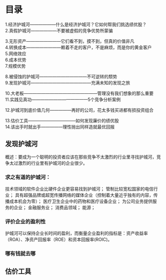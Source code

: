 # 目录
1.经济护城河——————什么是经济护城河？它如何帮我们挑选绩优股？     
2.真假护城河——————不要被虚假的竞争优势所蒙骗    

3.无形资产————————它们看不到，摸不到，但真的价值非凡     
4.转换成本————————赖着不走的客户，不是麻烦，而是你的黄金客户     
5.网络效应    
6.成本优势    
7.规模优势    

8.被侵蚀的护城河———————————不可逆转的颓势    
9.发现护城河——————————————充满未知的发现之旅   

10.大老板—————————————————管理没有我们想象的那么重要    
11.实践见真功—————————————5个竞争分析案例    

12.护城河到底价值几何—————再好的公司，花太多钱买进都有损投资组合   

13.估价工具———————————如何发现廉价的绩优股    
14.该出手时就出手—————理性抛出同样造就最优回报   

## 发现护城河
概述：要成为一个聪明的投资者应该在那些竞争不太激烈的行业里寻找护城河，竞争太过激烈的行业里有护城河的企业很少。

### 求之有道的护城河：
技术领域的软件企业比硬件企业更容易找到护城河；
管制比较宽松国家的电信行业；
具有超强品牌或超宽传播网络的媒体企业（控制着大量近乎独有的内容，传播成本机会为零）；
医疗卫生企业中的药物和医疗设备企业；
为公司业务提供服务的企业；
金融服务业；
消费品领域；
能源；

### 评价企业的盈利性
护城河可以保持企业长时间的盈利，而衡量企业盈利的指标是：资产收益率（ROA）、净资产回报率（ROE）和资本回报率(ROIC)。

### 哪有钱就去哪

## 估价工具
